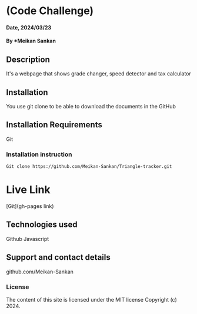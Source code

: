 # (Code Challenge)

#### Date, 2024/03/23

#### By *Meikan Sankan

## Description
It's a webpage that shows grade changer, speed detector and tax calculator

## Installation
You use git clone to be able to download the documents in the GitHub

## Installation Requirements
Git

### Installation instruction
```
Git clone https://github.com/Meikan-Sankan/Triangle-tracker.git

```

# Live Link
[Git](gh-pages link)

## Technologies used
Github
Javascript

## Support and contact details
github.com/Meikan-Sankan

### License
The content of this site is licensed under the MIT license
Copyright (c) 2024.


